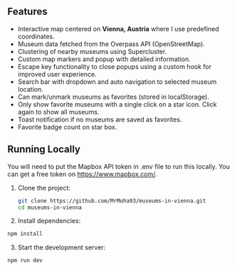 ## Features

- Interactive map centered on **Vienna, Austria** where I use predefined coordinates.
- Museum data fetched from the Overpass API (OpenStreetMap).  
- Clustering of nearby museums using Supercluster.  
- Custom map markers and popup with detailed information. 
- Escape key functionality to close popups using a custom hook for improved user experience. 
- Search bar with dropdown and auto navigation to selected museum location.
- Can mark/unmark museums as favorites (stored in localStorage).
- Only show favorite museums with a single click on a star icon. Click again to show all museums.
- Toast notification if no museums are saved as favorites.
- Favorite badge count on star box. 

## Running Locally

You will need to put the Mapbox API token in .env file to run this locally. You can get a free token on https://www.mapbox.com/.

1. Clone the project:
   ```bash
   git clone https://github.com/MrMoha93/museums-in-vienna.git
   cd museums-in-vienna


2. Install dependencies: 
  ```bash
npm install
```

3. Start the development server: 

  ```bash
npm run dev
```

